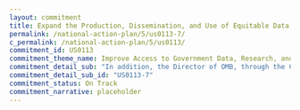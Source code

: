 ```yaml
---
layout: commitment
title: Expand the Production, Dissemination, and Use of Equitable Data
permalink: /national-action-plan/5/us0113-7/
c_permalink: /national-action-plan/5/us0113/
commitment_id: US0113
commitment_theme_name: Improve Access to Government Data, Research, and Information
commitment_detail_sub: "In addition, the Director of OMB, through the Chief Statistician of the United States, is evaluating SOGI data practices across agencies, and plans to update reports, guidance, or directives, as needed, based upon the latest evidence, research, and stakeholder input, per Executive Order 14075."
commitment_detail_sub_id: "US0113-7"
commitment_status: On Track
commitment_narrative: placeholder
---
```



